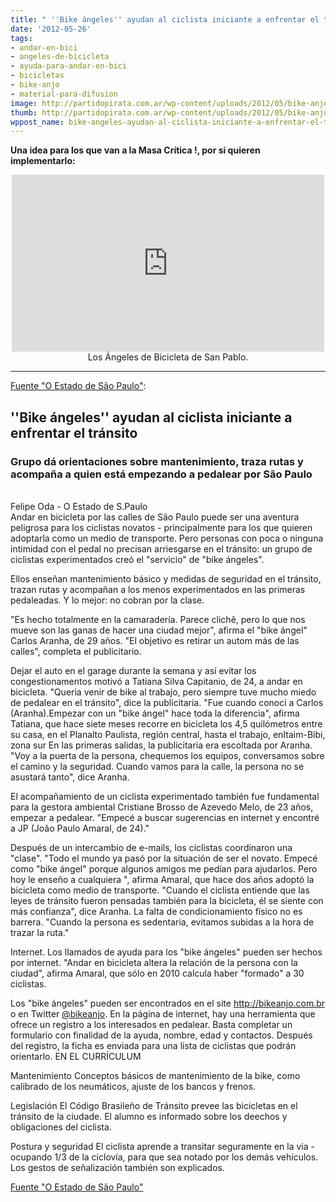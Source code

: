 ```yaml
---
title: " ''Bike ángeles'' ayudan al ciclista iniciante a enfrentar el tránsito"
date: '2012-05-26'
tags:
- andar-en-bici
- angeles-de-bicicleta
- ayuda-para-andar-en-bici
- bicicletas
- bike-anjo
- material-para-difusion
image: http://partidopirata.com.ar/wp-content/uploads/2012/05/bike-anjo.jpg
thumb: http://partidopirata.com.ar/wp-content/uploads/2012/05/bike-anjo-150x150.jpg
wppost_name: bike-angeles-ayudan-al-ciclista-iniciante-a-enfrentar-el-transito
---
```


<strong>Una idea para los que van a la Masa Crítica !, por si quieren implementarlo:</strong>

<center>
<iframe src="http://player.vimeo.com/video/42907371?portrait=0&amp;color=ffffff" frameborder="0" width="500" height="283"></iframe>
Los Ángeles de Bicicleta de San Pablo.</center>

<hr />

<a href="http://www.estadao.com.br/estadaodehoje/20101227/not_imp658480,0.php" target="_blank">Fuente "O Estado de São Paulo"</a>:
<h2>''Bike ángeles'' ayudan al ciclista iniciante a enfrentar el tránsito</h2>
<h3>Grupo dá orientaciones sobre mantenimiento, traza rutas y acompaña a quien está empezando a pedalear por São Paulo</h3>
&nbsp;
<div>Felipe Oda - O Estado de S.Paulo</div>
Andar en bicicleta por las calles de São Paulo puede ser una aventura peligrosa para los ciclistas novatos - principalmente para los que quieren adoptarla como un medio de transporte. Pero personas con poca o ninguna intimidad con el pedal no precisan arriesgarse en el tránsito: un grupo de ciclistas experimentados creó el "servicio" de "bike ángeles".

Ellos enseñan mantenimiento básico y medidas de seguridad en el tránsito, trazan rutas y acompañan a los menos experimentados en las primeras pedaleadas. Y lo mejor: no cobran por la clase.

"Es hecho totalmente en la camaradería. Parece clichê, pero lo que nos mueve son las ganas de hacer una ciudad mejor", afirma el "bike ángel" Carlos Aranha, de 29 años. "El objetivo es retirar un autom más de las calles", completa el publicitario.

Dejar el auto en el garage durante la semana y así evitar los congestionamentos motivó a Tatiana Silva Capitanio, de 24, a andar en bicicleta. "Queria venir de bike al trabajo, pero siempre tuve mucho miedo de pedalear en el tránsito", dice la publicitaria. "Fue cuando conoci a Carlos (Aranha).Empezar con un "bike ángel" hace toda la diferencia", afirma Tatiana, que hace siete meses recorre en bicicleta los 4,5 quilómetros entre su casa, en el Planalto Paulista, región central, hasta el trabajo, enItaim-Bibi, zona sur En las primeras salidas, la publicitaria era escoltada por Aranha. "Voy a la puerta de la persona, chequemos los equipos, conversamos sobre el camino y la seguridad. Cuando vamos para la calle, la persona no se asustará tanto", dice Aranha.

El acompañamiento de un ciclista experimentado también fue fundamental para la gestora ambiental Cristiane Brosso de Azevedo Melo, de 23 años, empezar a pedalear. "Empecé a buscar sugerencias en internet y encontré a JP (João Paulo Amaral, de 24)."

Después de un intercambio de e-mails, los ciclistas coordinaron una "clase". "Todo el mundo ya pasó por la situación de ser el novato. Empecé como "bike ángel" porque algunos amigos me pedían para ajudarlos. Pero hoy le enseño a cualquiera ", afirma Amaral, que hace dos años adoptó la bicicleta como medio de transporte. "Cuando el ciclista entiende que las leyes de tránsito fueron pensadas también para la bicicleta, él se siente con más confianza", dice Aranha. La falta de condicionamiento físico no es barrera. "Cuando la persona es sedentaria, evitamos subidas a la hora de trazar la ruta."

Internet. Los llamados de ayuda para los "bike ángeles" pueden ser hechos por internet. "Andar en bicicleta altera la relación de la persona con la ciudad", afirma Amaral, que sólo en 2010 calcula haber "formado" a 30 ciclistas.

Los "bike ángeles" pueden ser encontrados en el site <a href="http://bikeanjo.com.br/" target="_blank"> http://bikeanjo.com.br</a> o en Twitter <a href="http://twitter.com/#%21/bikeanjo" target="_blank">@bikeanjo</a>. En la página de internet, hay una herramienta que ofrece un registro a los interesados en pedalear. Basta completar un formulario con finalidad de la ayuda, nombre, edad y contactos. Después del registro, la ficha es enviada para una lista de ciclistas que podrán orientarlo.
EN EL CURRÍCULUM

Mantenimiento
Conceptos básicos de mantenimiento de la bike, como calibrado de los neumáticos, ajuste de los bancos y frenos.

Legislación
El Código Brasileño de Tránsito prevee las bicicletas en el tránsito de la ciudade. El alumno es informado sobre los deechos y obligaciones del ciclista.

Postura y seguridad
El ciclista aprende a transitar seguramente en la via - ocupando 1/3 de la ciclovía, para que sea notado por los demás vehículos. Los gestos de señalización también son explicados.

<a href="http://www.estadao.com.br/estadaodehoje/20101227/not_imp658480,0.php" target="_blank">Fuente "O Estado de São Paulo"</a>
